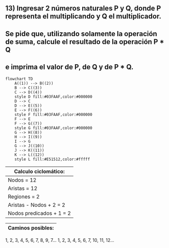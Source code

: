 ## 13) Ingresar 2 números naturales P y Q, donde P representa el multiplicando y Q el multiplicador.
## Se pide que, utilizando solamente la operación de suma, calcule el resultado de la operación P * Q
## e imprima el valor de P, de Q y de P * Q.
```mermaid
flowchart TD
    A((1)) --> B((2))
    B --> C((3))
    C --> D((4))
    style D fill:#03FAAF,color:#000000
    D --> C
    D --> E((5))
    E --> F((6))
    style F fill:#03FAAF,color:#000000
    F --> E
    F --> G((7))
    style G fill:#03FAAF,color:#000000
    G --> H((8))
    H --> I((9))
    I --> G
    G --> J((10))
    J --> K((11))
    K --> L((12))
    style L fill:#E51512,color:#fffff
```
Calculo ciclomático: |
---------------------|
Nodos = 12 |
Aristas = 12 |
Regiones = 2 |
Aristas - Nodos + 2 = 2 |
Nodos predicados + 1 = 2 |

Caminos posibles: |
------------------|
 1, 2, 3, 4, 5, 6, 7, 8, 9, 7...
 1, 2, 3, 4, 5, 6, 7, 10, 11, 12...
